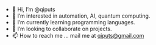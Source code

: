 - 👋 Hi, I’m @qiputs
- 👀 I’m interested in automation, AI, quantum computing.
- 🌱 I’m currently learning programming languages.
- 💞️ I’m looking to collaborate on projects.
- 📫 How to reach me ... mail me at qiputs@gmail.com

<!---
qiputs/qiputs is a ✨ special ✨ repository because its `README.md` (this file) appears on your GitHub profile.
You can click the Preview link to take a look at your changes.
--->

